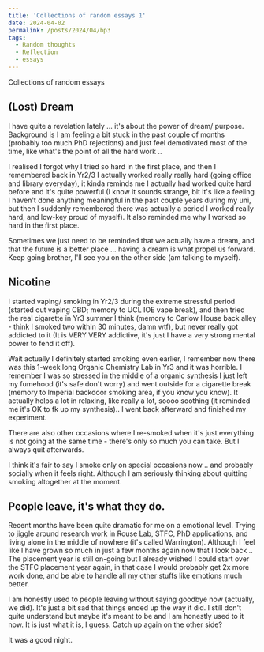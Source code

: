 ```yaml
---
title: 'Collections of random essays 1'
date: 2024-04-02
permalink: /posts/2024/04/bp3
tags:
  - Random thoughts
  - Reflection
  - essays
---
```


Collections of random essays

(Lost) Dream
------

I have quite a revelation lately ... it's about the power of dream/ purpose. Background is I am feeling a bit stuck in the past couple of months (probably too much PhD rejections) and just feel demotivated most of the time, like what's the point of all the hard work .. 

I realised I forgot why I tried so hard in the first place, and then I remembered back in Yr2/3 I actually worked really really hard (going office and library everyday), it kinda reminds me I actually had worked quite hard before and it's quite powerful (I know it sounds strange, bit it's like a feeling I haven't done anything meaningful in the past couple years during my uni, but then I suddenly remembered there was actually a period I worked really hard, and low-key proud of myself). It also reminded me why I worked so hard in the first place.

Sometimes we just need to be reminded that we actually have a dream, and that the future is a better place ... having a dream is what propel us forward. Keep going brother, I'll see you on the other side (am talking to myself).

Nicotine
------

I started vaping/ smoking in Yr2/3 during the extreme stressful period (started out vaping CBD; memory to UCL IOE vape break), and then tried the real cigarette in Yr3 summer I think (memory to Carlow House back alley - think I smoked two within 30 minutes, damn wtf), but never really got addicted to it (It is VERY VERY addictive, it's just I have a very strong mental power to fend it off).

Wait actually I definitely started smoking even earlier, I remember now there was this 1-week long Organic Chemistry Lab in Yr3 and it was horrible. I remember I was so stressed in the middle of a organic synthesis I just left my fumehood (it's safe don't worry) and went outside for a cigarette break (memory to Imperial backdoor smoking area, if you know you know). It actually helps a lot in relaxing, like really a lot, soooo soothing (it reminded me it's OK to fk up my synthesis).. I went back afterward and finished my experiment. 

There are also other occasions where I re-smoked when it's just everything is not going at the same time - there's only so much you can take. But I always quit afterwards.

I think it's fair to say I smoke only on special occasions now .. and probably socially when it feels right. Although I am seriously thinking about quitting smoking altogether at the moment.


People leave, it's what they do.
------

Recent months have been quite dramatic for me on a emotional level. Trying to jiggle around research work in Rouse Lab, STFC, PhD applications, and living alone in the middle of nowhere (it's called Warrington). Although I feel like I have grown so much in just a few months again now that I look back .. The placement year is still on-going but I already wished I could start over the STFC placement year again, in that case I would probably get 2x more work done, and be able to handle all my other stuffs like emotions much better.

I am honestly used to people leaving without saying goodbye now (actually, we did). It's just a bit sad that things ended up the way it did. I still don't quite understand but maybe it's meant to be and I am honestly used to it now. It is just what it is, I guess. Catch up again on the other side?

It was a good night. 





